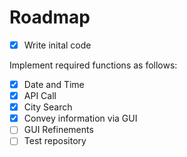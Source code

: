 # Roadmap
- [x] Write inital code

Implement required functions as follows:

- [x] Date and Time
- [x] API Call
- [x] City Search
- [x] Convey information via GUI
- [ ] GUI Refinements
- [ ] Test repository
